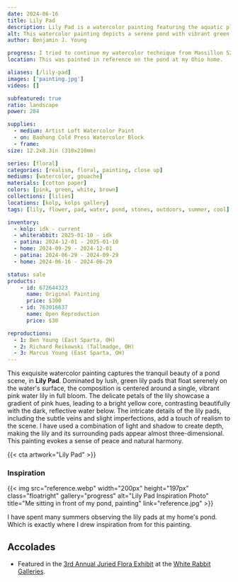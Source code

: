 ```yaml
---
date: 2024-06-16
title: Lily Pad
description: Lily Pad is a watercolor painting featuring the aquatic plant and flower as it floats on pond water.
alt: This watercolor painting depicts a serene pond with vibrant green lily pads and a delicate pink water lily blooming at the center.
author: Benjamin J. Young

progress: I tried to continue my watercolor technique from Massillon 52, but keep certain elements lose like I did with Sailing Away Schoon. Using gouache on the base of the flower.
location: This was painted in reference on the pond at my Ohio home.

aliases: [/lily-pad]
images: ['painting.jpg']
videos: []

subfeatured: true
ratio: landscape
power: 284

supplies:
  - medium: Artist Loft Watercolor Paint
  - on: Baohong Cold Press Watercolor Block
  - frame: 
size: 12.2x8.3in (310x210mm)

series: [floral]
categories: [realism, floral, painting, close up]
mediums: [watercolor, gouache]
materials: [cotton paper]
colors: [pink, green, white, brown]
collections: [lilies]
locations: [kolp, kolps gallery]
tags: [lily, flower, pad, water, pond, stones, outdoors, summer, cool]

inventory:
  - kolp: idk - current
  - whiterabbit: 2025-01-10 - idk
  - patina: 2024-12-01 - 2025-01-10
  - home: 2024-09-29 - 2024-12-01
  - patina: 2024-06-29 - 2024-09-29
  - home: 2024-06-16 - 2024-06-29

status: sale
products:
    - id: 672644323
      name: Original Painting
      price: $300
    - id: 763016637
      name: Open Reproduction
      price: $30

reproductions:
  - 1: Ben Young (East Sparta, OH)
  - 2: Richard Reikowski (Tallmadge, OH)
  - 3: Marcus Young (East Sparta, OH)
---
```


This exquisite watercolor painting captures the tranquil beauty of a pond scene, in **Lily Pad**. Dominated by lush, green lily pads that float serenely on the water's surface, the composition is centered around a single, vibrant pink water lily in full bloom. The delicate petals of the lily showcase a gradient of pink hues, leading to a bright yellow core, contrasting beautifully with the dark, reflective water below. The intricate details of the lily pads, including the subtle veins and slight imperfections, add a touch of realism to the scene. I have used a combination of light and shadow to create depth, making the lily and its surrounding pads appear almost three-dimensional. This painting evokes a sense of peace and natural harmony.

<!--more-->

{{< cta artwork="Lily Pad" >}}

### Inspiration ###

{{< img src="reference.webp" width="200px" height="197px" class="floatright" gallery="progress" alt="Lily Pad Inspiration Photo" title="Me sitting in front of my pond, painting" link="reference.jpg" >}}

I have spent many summers observing the lily pads at my home's pond. Which is exactly where I drew inspiration from for this painting.

## Accolades ##

* Featured in the [3rd Annual Juried Flora Exhibit](https://www.whiterabbitgalleries.org/event-details/flora-3rd-annual-juried-exhibition-2025-01-17-16-00) at the [White Rabbit Galleries](https://www.whiterabbitgalleries.org).